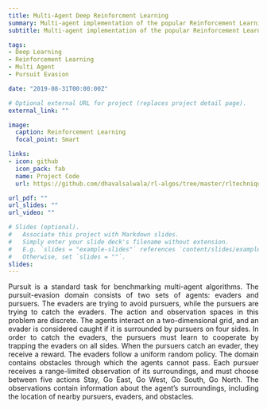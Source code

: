 ```yaml
---
title: Multi-Agent Deep Reinforcment Learning
summary: Multi-agent implementation of the popular Reinforcement Learning algorithms.
subtitle: Multi-agent implementation of the popular Reinforcement Learning algorithms.

tags:
- Deep Learning
- Reinforcement Learning
- Multi Agent
- Pursuit Evasion

date: "2019-08-31T00:00:00Z"

# Optional external URL for project (replaces project detail page).
external_link: ""

image:
  caption: Reinforcement Learning
  focal_point: Smart

links:
- icon: github
  icon_pack: fab
  name: Project Code
  url: https://github.com/dhavalsalwala/rl-algos/tree/master/rltechniques/multi_agent

url_pdf: ""
url_slides: ""
url_video: ""

# Slides (optional).
#   Associate this project with Markdown slides.
#   Simply enter your slide deck's filename without extension.
#   E.g. `slides = "example-slides"` references `content/slides/example-slides.md`.
#   Otherwise, set `slides = ""`.
slides:
---
```


<p style='text-align: justify;'>
Pursuit is a standard task for benchmarking multi-agent algorithms. The pursuit-evasion domain consists of two sets of agents: evaders and pursuers. The evaders are trying to avoid pursuers, while the pursuers are trying to catch the evaders. The action and observation spaces in this problem are discrete. The agents interact on a two-dimensional grid, and an evader is considered caught if it is surrounded by pursuers on four sides. In order to catch the evaders, the pursuers must learn to cooperate by trapping the evaders on all sides. When the pursuers catch an evader, they receive a reward. The evaders follow a uniform random policy. The domain contains obstacles through which the agents cannot pass. Each pursuer receives a range-limited observation of its surroundings, and must choose between five actions Stay, Go East, Go West, Go South, Go North. The observations contain information about the agent’s surroundings, including the location of nearby pursuers, evaders, and obstacles.
</p>

